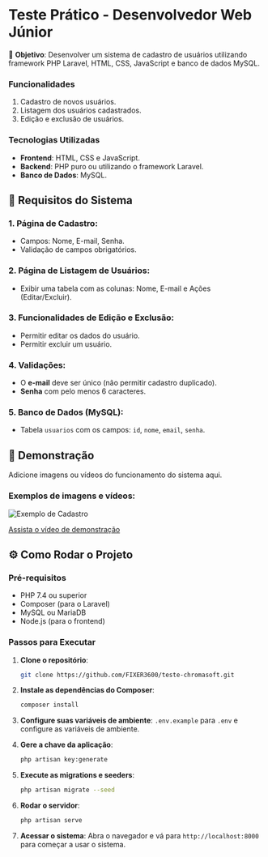 # Teste Prático - Desenvolvedor Web Júnior

🎯 **Objetivo**: Desenvolver um sistema de cadastro de usuários utilizando framework PHP Laravel, HTML, CSS, JavaScript e banco de dados MySQL.


### Funcionalidades

1. Cadastro de novos usuários.
2. Listagem dos usuários cadastrados.
3. Edição e exclusão de usuários.

### Tecnologias Utilizadas

- **Frontend**: HTML, CSS e JavaScript.
- **Backend**: PHP puro ou utilizando o framework Laravel.
- **Banco de Dados**: MySQL.

## 📝 Requisitos do Sistema

### 1. Página de Cadastro:
- Campos: Nome, E-mail, Senha.
- Validação de campos obrigatórios.

### 2. Página de Listagem de Usuários:
- Exibir uma tabela com as colunas: Nome, E-mail e Ações (Editar/Excluir).

### 3. Funcionalidades de Edição e Exclusão:
- Permitir editar os dados do usuário.
- Permitir excluir um usuário.

### 4. Validações:
- O **e-mail** deve ser único (não permitir cadastro duplicado).
- **Senha** com pelo menos 6 caracteres.

### 5. Banco de Dados (MySQL):
- Tabela `usuarios` com os campos: `id`, `nome`, `email`, `senha`.

## 📸 Demonstração

Adicione imagens ou vídeos do funcionamento do sistema aqui.

### Exemplos de imagens e vídeos:

![Exemplo de Cadastro](caminho/para/imagem.jpg)

[Assista o vídeo de demonstração](caminho/para/video.mp4)

## ⚙️ Como Rodar o Projeto

### Pré-requisitos

- PHP 7.4 ou superior
- Composer (para o Laravel)
- MySQL ou MariaDB
- Node.js (para o frontend)

### Passos para Executar

1. **Clone o repositório**:
   ```bash
   git clone https://github.com/FIXER3600/teste-chromasoft.git
   ```

2. **Instale as dependências do Composer**: 
    ```bash 
    composer install 
    ``` 

3. **Configure suas variáveis de ambiente**: `.env.example` para `.env` e configure as variáveis de ambiente.

4. **Gere a chave da aplicação**: 
    ```bash 
    php artisan key:generate 
    ``` 

5. **Execute as migrations e seeders**: 
    ```bash 
    php artisan migrate --seed 
    ```


6. **Rodar o servidor**:

     ```bash
     php artisan serve
     ```

7. **Acessar o sistema**:
   Abra o navegador e vá para `http://localhost:8000` para começar a usar o sistema.


